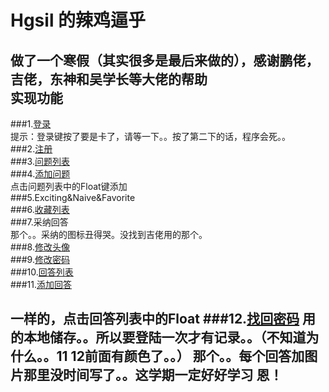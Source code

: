 Hgsil 的辣鸡逼乎
=======
做了一个寒假（其实很多是最后来做的），感谢鹏佬，吉佬，东神和吴学长等大佬的帮助  
实现功能
-------
###1.[登录](https://github.com/Hgsil/BiHu/blob/master/app/src/main/java/com/hgsil/android/bihu/Activity/LoginActivity.java)  
提示：登录键按了要是卡了，请等一下。。按了第二下的话，程序会死。。  
###2.[注册](https://github.com/Hgsil/BiHu/blob/master/app/src/main/java/com/hgsil/android/bihu/Activity/CreateActivity.java)  
###3.[问题列表](https://github.com/Hgsil/BiHu/blob/master/app/src/main/java/com/hgsil/android/bihu/Activity/NewsActivity.java)  
###4.[添加问题](https://github.com/Hgsil/BiHu/blob/master/app/src/main/java/com/hgsil/android/bihu/Activity/AddNewsActivity.java)  
点击问题列表中的Float键添加  
###5.Exciting&Naive&Favorite  
###6.[收藏列表](https://github.com/Hgsil/BiHu/blob/master/app/src/main/java/com/hgsil/android/bihu/Activity/FavoriteActivity.java)  
###7.采纳回答  
那个。。采纳的图标丑得哭。没找到吉佬用的那个。  
###8.[修改头像](https://github.com/Hgsil/BiHu/blob/master/app/src/main/java/com/hgsil/android/bihu/Activity/ChangeAvaterActivity.java)  
###9.[修改密码](https://github.com/Hgsil/BiHu/blob/master/app/src/main/java/com/hgsil/android/bihu/Activity/ChangePasswordActivity.java)  
###10.[回答列表](https://github.com/Hgsil/BiHu/blob/master/app/src/main/java/com/hgsil/android/bihu/Activity/AnswerActivity.java)  
###11.[添加回答](https://github.com/Hgsil/BiHu/blob/master/app/src/main/java/com/hgsil/android/bihu/Activity/AddAnswerActivity.java) 

一样的，点击回答列表中的Float
###12.[找回密码](https://github.com/Hgsil/BiHu/blob/master/app/src/main/java/com/hgsil/android/bihu/Activity/FindPasswordActivity.java)
用的本地储存。。所以要登陆一次才有记录。。（不知道为什么。。11 12前面有颜色了。。）
那个。。每个回答加图片那里没时间写了。。这学期一定好好学习 恩！
---------
